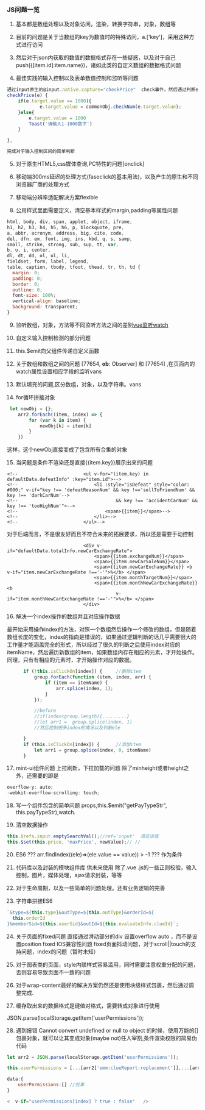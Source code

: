 ﻿### JS问题一览

1. 基本都是数组处理以及对象访问，渲染，转换字符串，对象，数组等

2. 目前的问题是关于当数组的key为数值时的特殊访问，a.['key']，采用这种方式进行访问

3. 然后对于json内获取的数值的数据格式存在一些疑惑，以及对于自己push({[item.id]:item.name})，诸如此类的自定义数组的数据格式问题

4. 最佳实践的输入控制以及表单数值控制和监听等问题


```js
通过input原生的@input.native.capture="checkPrice"  check事件，然后通过判断e.target.value的值进行使用
checkPrice(e) {
    if(e.target.value <= 1000){
            e.target.value = commonObj.checkNum(e.target.value);
    }else{
        e.target.value = 1000
        Toast('请输入1-1000数字')
    }

},

完成对于输入控制区间的简单判断
```

5. 对于原生HTML5,css媒体查询,PC特性的问题[onclick]

6. 移动端300ms延迟的处理方式(faseclick的基本用法)，以及产生的原生和不同浏览器厂商的处理方式

7. 移动端分辨率适配解决方案flexible

8. 公用样式里面需要定义，清空基本样式的margin,padding等属性问题

```js
html, body, div, span, applet, object, iframe,
h1, h2, h3, h4, h5, h6, p, blockquote, pre,
a, abbr, acronym, address, big, cite, code,
del, dfn, em, font, img, ins, kbd, q, s, samp,
small, strike, strong, sub, sup, tt, var,
b, u, i, center,
dl, dt, dd, ol, ul, li,
fieldset, form, label, legend,
table, caption, tbody, tfoot, thead, tr, th, td {
  margin: 0;
  padding: 0;
  border: 0;
  outline: 0;
  font-size: 100%;
  vertical-align: baseline;
  background: transparent;
}
```

9. 监听数组，对象，方法等不同监听方法之间的差别[vue监听watch](https://blog.csdn.net/guanguan0_0/article/details/80355029)

10. 自定义输入控制检测的部分问题

11. this.$emit向父组件传递自定义函数

12. 关于数组和数组之间的问题  [77654, __ob__: Observer] 和 [77654]  ,在页面内的watch属性设置相应字段的监听vans

13. 默认填充的问题,区分数组，对象，以及字符串。vans



14. for循环拼接对象

```js
 let newObj = {};
    arr2.forEach((item, index) => {
        for (var k in item) {
            newObj[k] = item[k]
        }
    })
```
这样，这个newObj直接变成了包含所有合集的对象


15. 当问题是条件不渲染还是直接{{item.key}}展示出来的问题

```
<!--                        <ul v-for="(item,key) in defaultData.defeatInfo" :key="item.id">-->
<!--                            <li :style="isDefeat" style="color: #000;" v-if="key !== 'defeatReasonNum' && key !=='sellToFriendNum' && key !== 'darkCarNum'-->
<!--                                    && key !== 'accidentCarNum' && key !== 'tooHighNum'">-->
<!--                                <span>{{item}}</span>-->
<!--                            </li>-->
<!--                        </ul>-->
```
对于后端而言，不是很友好而且不符合未来的拓展要求，所以还是需要手动控制

```
                            <div v-if="defaultData.totalInfo.newCarExchangeRate">
                                <span>{{item.exchangeNum}}</span>
                                <span>{{item.newCarSaleNum}}</span>
                                <span>{{item.newCarExchangeRate}} <b v-if="item.newCarExchangeRate !=='-'">%</b> </span>
                                <span>{{item.monthTargetNum}}</span>
                                <span>{{item.monthNewCarExchangeRate}} <b
                                        v-if="item.monthNewCarExchangeRate !=='-'">%</b> </span>
                            </div>
```


16. 解决一个index操作的数组并且对应操作数据

最开始采用操作index的方法，对照一个数组然后操作一个修改的数组，但是随着数组长度的变化，index的指向是错误的，如果通过逻辑判断的话几乎需要很大的工作量才能涵盖完全的形式，所以经过了很久的判断之后使用index对应的itemName，然后遍历新数组的item，如果数组内存在相应的元素，才开始操作。
同理，只有有相应的元素时，才开始操作对应的数据。

```js
      if (!this.isClickOn[index]) {     //删除item
          group.forEach(function (item, index, arr) {
              if (item == itemName) {
                  arr.splice(index, 1);
              }
          });

          //before
          //if(index<group.length){.........}
          //let arr1 =  group.splice(index, 1)
          //然后控制很多index的情况以及判断ele

      }
      if (this.isClickOn[index]) {      //添加item
          let arr1 = group.splice(index, 0, itemName)
      }
```

17. mint-ui组件问题 上拉刷新，下拉加载的问题  除了minheight或者height之外，还需要的即是

```js
overflow-y: auto;
-webkit-overflow-scrolling: touch;
```

18. 写一个组件包含的简单问题 props,this.$emit("getPayTypeStr", this.payTypeStr),watch.

19. 清空数据操作
```js
this.$refs.input.emptySearchVal();//ref='input'  清空该值
this.$set(this.price, 'maxPrice', newValue);// //
```

20. ES6    ??? arr.findIndex((ele)=>(ele.value == value)) > -1  ??? 作为条件

21. 代码库以及封装的模块组件库  供未来使用   除了.vue  .js的一些正则校验，输入控制，图片，媒体处理，ajax请求封装，等等

22. 对于生命周期，以及一些简单的问题处理。还有业务逻辑的完善 

23. 字符串拼接ES6 
```js
`&type=${this.type}&outType=${this.outType}&orderId=${
  this.orderId
}&memberSid=${this.userSid}&outId=${this.evaluateInfo.clueId}`;
```
24. 关于页面的fixed问题  直接通过滑动部分的div 设置overflow auto ，而不是设置position fixed IOS兼容性问题  fixed页面抖动问题，对于scroll||touch的支持问题，index的问题（暂时未知）

25. 对于图表类的页面，style内联样式容易滥用，同时需要注意权重分配的问题，否则容易导致页面不一致的问题

26. 对于wrap-content最好的解决方案仍然还是使用块级样式包裹，然后通过调整完成.

27. 缓存取出来的数据格式是键值对格式，需要转成对象进行使用 

JSON.parse(localStorage.getItem('userPermissions'));

28. 遇到报错
Cannot convert undefined or null to object
的时候，使用万能的[]包裹对象，就可以让其变成对象(maybe not)任人宰割,条件渲染权限的简易伪代码
```js
let arr2 = JSON.parse(localStorage.getItem('userPermissions'));

this.userPermissions = [...[arr2['emm:clueReport:replacement']],...[arr2['emm:clueReport:newCarAnalyze']],...[arr2['emm:clueReport:replacementAnalyze']],...[arr2['emm:clueReport:defeatAnalyze']],...[arr2['emm:salesDataManage:businessCount']],...[arr2['emm:salesDataManage:businessCount']]]

data:{
	userPermissions:[] //完事
}

<  v-if="userPermissions[index] ? true : false"   />
```

